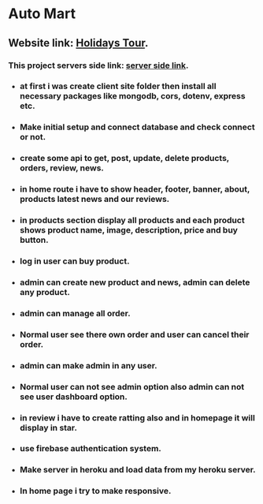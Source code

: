 # Auto Mart

## Website link: [Holidays Tour](https://travel-client-480aa.web.app/).
### This project servers side link:  [server side link](https://howling-cat-22658.herokuapp.com).

* ### at first i was create client site folder then install all necessary packages like mongodb, cors, dotenv, express etc.
* ### Make initial setup and connect database and check connect or not.
* ### create some api to get, post, update, delete products, orders, review, news.
* ### in home route i have to show header, footer, banner, about, products latest news and our reviews.
* ### in products section display all products and each product shows product name, image, description, price and buy button.
* ### log in user can buy product.
* ### admin can create new product and news, admin can delete any product.
* ### admin can manage all order.
* ### Normal user see there own order and user can cancel their order.
* ### admin can make admin in any user.
* ### Normal user can not see admin option also admin can not see user dashboard option.
* ### in review i have to create ratting also and in homepage it will display in star.
* ### use firebase authentication system.
* ### Make server in heroku and load data from my heroku server.
* ### In home page i try to make responsive.
